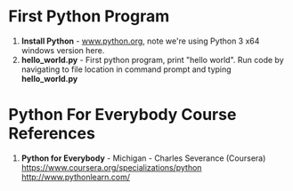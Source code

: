 #  First Python Program
1.  **Install Python** - www.python.org, note we're using Python 3 x64 windows version here.  
2.  **hello_world.py** - First python program, print "hello world".  Run code by navigating to file location in command prompt and typing **hello_world.py**

#  Python For Everybody Course References
1.  **Python for Everybody** - Michigan - Charles Severance (Coursera)   
	https://www.coursera.org/specializations/python  
	http://www.pythonlearn.com/